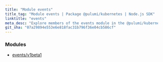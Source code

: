 ```yaml
---
title: "Module events"
title_tag: "Module events | Package @pulumi/kubernetes | Node.js SDK"
linktitle: "events"
meta_desc: "Explore members of the events module in the @pulumi/kubernetes package."
git_sha: "07a29894e553e6e818fac31b796f36e04cb586cf"
---
```


<!-- WARNING: this page was generated by a tool. Do not edit it by hand. -->
<!-- To change it, please see https://github.com/pulumi/docs/tree/master/tools/tscdocgen. -->


<h3>Modules</h3>
<ul class="api">
    <li><a href="v1beta1/"><span class="symbol module"></span>events/v1beta1</a></li>
</ul>








